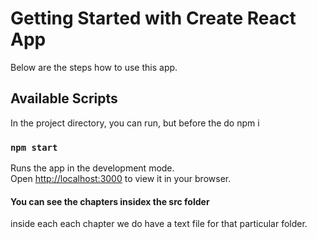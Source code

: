 # Getting Started with Create React App

Below are the steps how to use this app.

## Available Scripts

In the project directory, you can run, but before the do npm i

### `npm start`

Runs the app in the development mode.\
Open [http://localhost:3000](http://localhost:3000) to view it in your browser.

#### You can see the chapters insidex the src folder
inside each each chapter we do have a text file for that particular folder.
